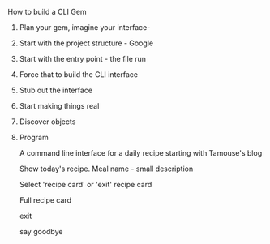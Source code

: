 How to build a CLI Gem

1. Plan your gem, imagine your interface-
2. Start with the project structure - Google
3. Start with the entry point - the file run
4. Force that to build the CLI interface
5. Stub out the interface
6. Start making things real
7. Discover objects
8. Program

      A command line interface for a daily recipe starting with Tamouse's blog

      Show today's recipe.
      Meal name - small description

      Select 'recipe card' or 'exit'
        recipe card

      Full recipe card

      exit

      say goodbye

